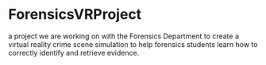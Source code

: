 # ForensicsVRProject
a project we are working on with the Forensics Department to create a virtual reality crime scene simulation to help forensics students learn how to correctly identify and retrieve evidence.
